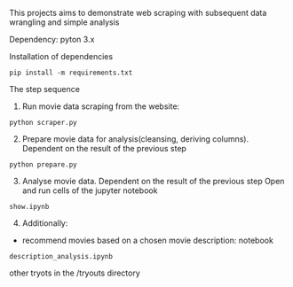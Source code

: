 This projects aims to demonstrate web scraping with subsequent data wrangling and simple analysis

Dependency: pyton 3.x

Installation of dependencies 
```
pip install -m requirements.txt
```

The step sequence
1. Run movie data scraping from the website:
```
python scraper.py
```
2. Prepare movie data  for analysis(cleansing, deriving columns). Dependent on the result of the previous step
```
python prepare.py
```
3. Analyse movie data. Dependent on the result of the previous step
Open and run cells of the jupyter notebook 
```
show.ipynb
```
4. Additionally:
- recommend movies based on a chosen movie description: notebook
```
description_analysis.ipynb
```
other tryots in the /tryouts directory